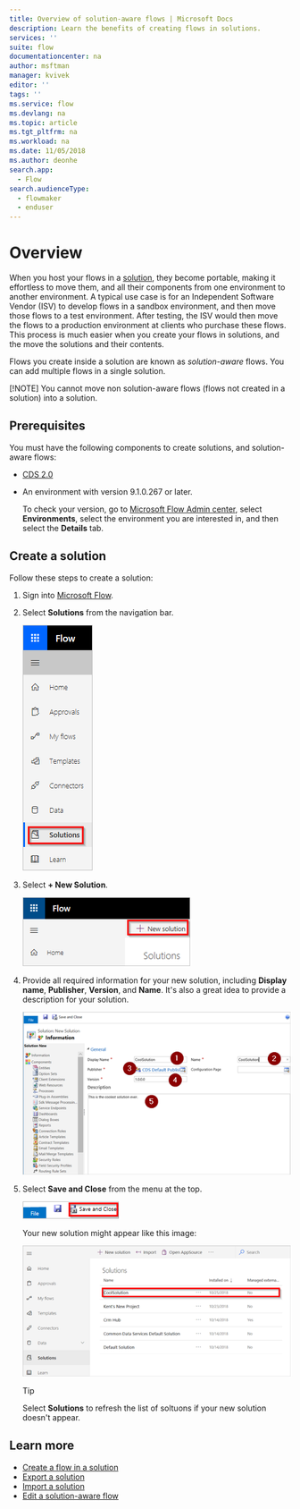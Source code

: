 ```yaml
---
title: Overview of solution-aware flows | Microsoft Docs
description: Learn the benefits of creating flows in solutions.
services: ''
suite: flow
documentationcenter: na
author: msftman
manager: kvivek
editor: ''
tags: ''
ms.service: flow
ms.devlang: na
ms.topic: article
ms.tgt_pltfrm: na
ms.workload: na
ms.date: 11/05/2018
ms.author: deonhe
search.app: 
  - Flow
search.audienceType: 
  - flowmaker
  - enduser
---
```


# Overview

When you host your flows in a [solution](https://docs.microsoft.com/powerapps/maker/common-data-service/solutions-overview), they become portable, making it effortless to move them, and all their components from one environment to another environment. A typical use case is for an Independent Software Vendor (ISV) to develop flows in a sandbox environment, and then move those flows to a test environment. After testing, the ISV would then move the flows to a production environment at clients who purchase these flows. This process is much easier when you create your flows in solutions, and the move the solutions and their contents.

Flows you create inside a solution are known as *solution-aware* flows. You can add multiple flows in a single solution.

[!NOTE] You cannot move non solution-aware flows (flows not created in a solution) into a solution.

## Prerequisites

You must have the following components to create solutions, and solution-aware flows:

* [CDS 2.0](https://docs.microsoft.com/powerapps/maker/common-data-service/data-platform-intro)
* An environment with version 9.1.0.267 or later.

    To check your version, go to [Microsoft Flow Admin center](https://admin.flow.microsoft.com), select **Environments**, select the environment you are interested in, and then select the **Details** tab.

## Create a solution

Follow these steps to create a solution:

1. Sign into [Microsoft Flow](https://flow.microsoft.com).
1. Select **Solutions** from the navigation bar.

    ![](./media/overview-solution-flows/select-solutions-from-left-nav.png)
1. Select **+ New Solution**.

    ![](./media/overview-solution-flows/select-new-solution.png)

1. Provide all required information for your new solution, including **Display name**, **Publisher**, **Version**, and **Name**. It's also a great idea to provide a description for your solution.

    ![](./media/overview-solution-flows/new-solution.png)

1. Select **Save and Close** from the menu at the top.

    ![](./media/overview-solution-flows/save-and-close-solution.png)

    Your new solution might appear like this image:

    ![](./media/overview-solution-flows/new-solution-created.png)

    > [!TIP]
    > Select **Solutions** to refresh the list of soltuons if your new solution doesn't appear.

## Learn more

* [Create a flow in a solution](./create-flow-solution.md)
* [Export a solution](./export-flow-solution.md)
* [Import a solution](./import-flow-solution.md)
* [Edit a solution-aware flow](./edit-solution-aware-flow.md)